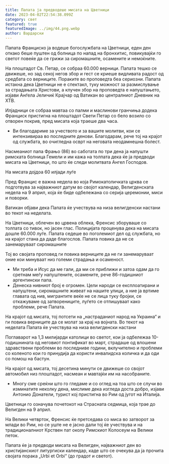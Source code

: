 ```yaml
---
title: Папата ја предводеше мисата на Цветници
date: 2023-04-02T22:54:38.099Z
category: свет
featured: true
featuredImage: ../img/44.png.webp
author: Вардарски
---
```


Папата Франциско ја водеше богослужбата на Цветници, еден ден откако беше пуштен од болница по напад на бронхитис, повикувајќи го светот повеќе да се грижи за сиромашните, осамените и немоќните.

На плоштадот Св. Петар, се собраа 60.000 верници. Папата тешко се движеше, но зад секој негов збор и гест се криеше видливата радост од средбата со верниците. Пораките во проповедта беа сериозни. Папата истакна дека Цветници не е спектакл, туку можност за размислување за страдањата Христови, а клучен збор на проповедта е напуштањето, изјави Анѓела Јеличиќ Крајчар од Ватикан во централниот Дневник на ХТВ.

Илјадници се собраа мавтаа со палми и маслинови гранчиња додека Франциск пристигна на плоштадот Свети Петар со бело возило со отворен покрив, пред мисата која траеше два часа.

- Ви благодариме за учеството и за вашите молитви, кои се интензивираа во последните денови. Благодарам, рече тој на крајот од службата, во очигледна осврт на неговата неодамнешна болест.

Насмеаниот папа Фрањо (86) во саботата по три дена ја напушти римската болница Гемели и им кажа на толпата дека ќе ја предводи мисата на Цветници, по што ќе следи молитвата Ангел Господов.

На мисата дојдоа 60 илјади луѓе

Пред Францис е важна недела во која Римокатоличката црква се подготвува за најважниот датум во својот календар, Велигденската недела на 9 април, која ќе биде одбележана со серија церемонии, миси и поворки.

Ватикан објави дека Папата ќе учествува на низа велигденски настани во текот на неделата.

На Цветници, облечен во црвена облека, Френсис зборуваше со толпата со тивок, но јасен глас. Полицијата проценува дека на мисата дошле 60.000 луѓе. Папата седеше во поголемиот дел од службата, но на крајот стана да даде благослов.
Папата повика да не се занемаруваат сиромашните

Тој во својата проповед ги повика верниците да не ги занемаруваат оние кои минуваат низ големи страдања и осаменост.

- Ми треба и Исус да ме гали, да ми се приближи и затоа одам да го сретнам меѓу напуштените, осамените, рече 86-годишниот аргентински папа.
- Денеска нивниот број е огромен. Цели народи се експлоатирани и напуштени, сиромашните живеат на нашите улици, а ние ја вртиме главата од нив, мигрантите веќе не се лица туку бројки, се откажуваме од затворениците, луѓето се отпишуваат како проблеми, рече Папата.

На крајот од мисата, тој потсети на „настраданиот народ на Украина“ и ги повика верниците да се молат за крај на војната.
Во текот на неделата Папата ќе учествува на низа велигденски настани

Поглаварот на 1,3 милијарди католици во светот, кои ја одбележаа 10-годишнината од неговиот понтификат во март, страдаше од влошени здравствени проблеми во последниве години, вклучително и проблеми со коленото кои го принудија да користи инвалидска количка и да оди со помош на бастун.

На крајот од мисата, тој десетина минути се движеше со својот автомобил низ плоштадот, насмеан и мавтајќи им на насобраните.

- Многу сме среќни што го гледаме и со оглед на тоа што се случи во изминатите неколку дена, мислиме дека изгледа доста добро, изјави Антонио Донатели, турист кој пристигна во Рим од југот на Италија.

Цветници го означува почетокот на Страсната седмица, која трае до Велигден на 9 април.

На Велики четврток, Френсис ќе претседава со миса во затворот за млади во Рим, но се уште не е јасно дали тој ќе учествува и на традиционалниот Крствен пат околу Римскиот Колосеум на Велики петок.

Папата ќе ја предводи мисата на Велигден, најважниот ден во христијанскиот литургиски календар, каде што се очекува да ја прочита својата порака „Urbi et Orbi“ (до градот и светот).
